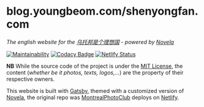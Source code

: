 # blog.youngbeom.com/shenyongfan.com

_The english website for the [乌托邦是个理想国](https://shenyongfan.com) - powered by [Novela](https://github.com/narative/gatsby-theme-novela)_

[![Maintainability](https://api.codeclimate.com/v1/badges/67e28bafbee82d49421d/maintainability)](https://codeclimate.com/github/MontrealPhotoClub/montrealphotoclub.en/maintainability) [![Codacy Badge](https://api.codacy.com/project/badge/Grade/5b02466223fa40adb380143c5686b506)](https://www.codacy.com/manual/MontrealPhotoClub/montrealphotoclub?utm_source=github.com&amp;utm_medium=referral&amp;utm_content=jpvalery/montrealphotoclub&amp;utm_campaign=Badge_Grade) [![Netlify Status](https://api.netlify.com/api/v1/badges/6c32f882-f83c-4078-ba49-be7ad8eb3371/deploy-status)](https://app.netlify.com/sites/montrealphotoclub/deploys)

**NB** While the source code of the project is under the [MIT License](https://github.com/youngbeom-shin/Gatsby-test/blob/master/LICENSE), the content (_whether be it photos, texts, logos,..._) are the property of their respective owners.

This website is built with [Gatsby](https://gatsbyjs.org), themed with a customized version of [Novela](https://github.com/narative/gatsby-theme-novela), the original repo was [MontrealPhotoClub](https://github.com/MontrealPhotoClub/montrealphotoclub.enand) deploys on [Netlify](https://netlify.com).
